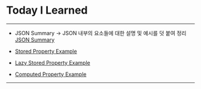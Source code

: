 # Today I Learned

---

- JSON Summary -> JSON 내부의 요소들에 대한 설명 및 예시를 덧 붙여 정리 [JSON Summary](https://vincentgeranium.github.io/ios,/swift/2019/09/27/json-1.html)

- [Stored Property Example](https://github.com/VincentGeranium/Swift-Study/tree/master/2019-10-03-storedPropertyExample.playground)

- [Lazy Stored Property Example](https://github.com/VincentGeranium/Swift-Study/tree/master/2019-10-03-LazyStoredPropertyExample.playground)

- [Computed Property Example](https://github.com/VincentGeranium/Swift-Study/tree/master/2019-10-03-ComputedPropertyExample.playground)

---
